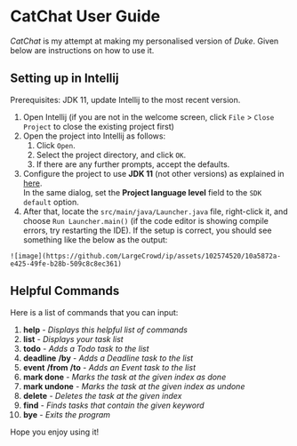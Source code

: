 # CatChat User Guide

_CatChat_ is my attempt at making my personalised version of _Duke_. Given below are instructions on how to use it.

## Setting up in Intellij

Prerequisites: JDK 11, update Intellij to the most recent version.

1. Open Intellij (if you are not in the welcome screen, click `File` > `Close Project` to close the existing project first)
1. Open the project into Intellij as follows:
   1. Click `Open`.
   1. Select the project directory, and click `OK`.
   1. If there are any further prompts, accept the defaults.
1. Configure the project to use **JDK 11** (not other versions) as explained in [here](https://www.jetbrains.com/help/idea/sdk.html#set-up-jdk).<br>
   In the same dialog, set the **Project language level** field to the `SDK default` option.
3. After that, locate the `src/main/java/Launcher.java` file, right-click it, and choose `Run Launcher.main()` (if the code editor is showing compile errors, try restarting the IDE). If the setup is correct, you should see something like the below as the output:
```
![image](https://github.com/LargeCrowd/ip/assets/102574520/10a5872a-e425-49fe-b28b-509c8c8ec361)

```
## Helpful Commands

Here is a list of commands that you can input:
   1. **help** - _Displays this helpful list of commands_
   2. **list** - _Displays your task list_
   3. **todo** <task> - _Adds a Todo task to the list_
   4. **deadline** <task> **/by** <date> - _Adds a Deadline task to the list_
   5. **event** <task> **/from** <date> **/to** <date> - _Adds an Event task to the list_
   6. **mark done** <index> - _Marks the task at the given index as done_
   7. **mark undone** <index> - _Marks the task at the given index as undone_
   8. **delete** <index> - _Deletes the task at the given index_
   9. **find** <keyword> - _Finds tasks that contain the given keyword_
   10. **bye** - _Exits the program_

Hope you enjoy using it!
